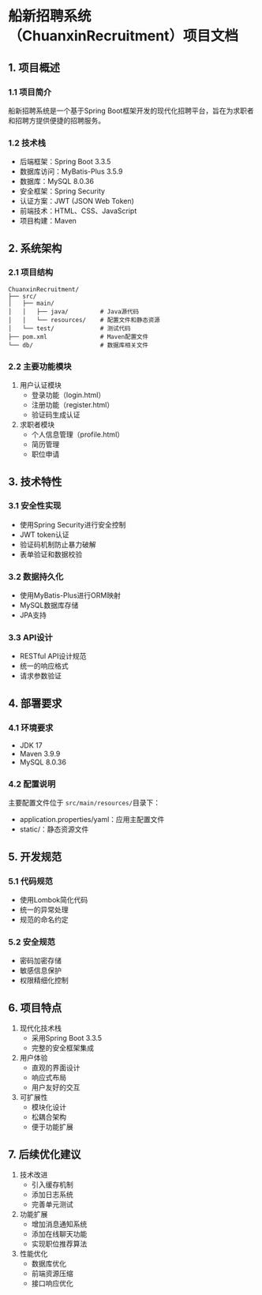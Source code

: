 # 船新招聘系统（ChuanxinRecruitment）项目文档

## 1. 项目概述

### 1.1 项目简介

船新招聘系统是一个基于Spring Boot框架开发的现代化招聘平台，旨在为求职者和招聘方提供便捷的招聘服务。

### 1.2 技术栈

* 后端框架：Spring Boot 3.3.5
* 数据库访问：MyBatis-Plus 3.5.9
* 数据库：MySQL 8.0.36
* 安全框架：Spring Security
* 认证方案：JWT (JSON Web Token)
* 前端技术：HTML、CSS、JavaScript
* 项目构建：Maven

## 2. 系统架构

### 2.1 项目结构

```
ChuanxinRecruitment/
├── src/
│   ├── main/
│   │   ├── java/         # Java源代码
│   │   └── resources/    # 配置文件和静态资源
│   └── test/             # 测试代码
├── pom.xml               # Maven配置文件
└── db/                   # 数据库相关文件
```

### 2.2 主要功能模块

1. 用户认证模块
   * 登录功能（login.html）
   * 注册功能（register.html）
   * 验证码生成认证
2. 求职者模块
   * 个人信息管理（profile.html）
   * 简历管理
   * 职位申请

## 3. 技术特性

### 3.1 安全性实现

* 使用Spring Security进行安全控制
* JWT token认证
* 验证码机制防止暴力破解
* 表单验证和数据校验

### 3.2 数据持久化

* 使用MyBatis-Plus进行ORM映射
* MySQL数据库存储
* JPA支持

### 3.3 API设计

* RESTful API设计规范
* 统一的响应格式
* 请求参数验证

## 4. 部署要求

### 4.1 环境要求

* JDK 17
* Maven 3.9.9
* MySQL 8.0.36

### 4.2 配置说明

主要配置文件位于 `src/main/resources/`目录下：

* application.properties/yaml：应用主配置文件
* static/：静态资源文件

## 5. 开发规范

### 5.1 代码规范

* 使用Lombok简化代码
* 统一的异常处理
* 规范的命名约定

### 5.2 安全规范

* 密码加密存储
* 敏感信息保护
* 权限精细化控制

## 6. 项目特点

1. 现代化技术栈
   * 采用Spring Boot 3.3.5
   * 完整的安全框架集成
2. 用户体验
   * 直观的界面设计
   * 响应式布局
   * 用户友好的交互
3. 可扩展性
   * 模块化设计
   * 松耦合架构
   * 便于功能扩展

## 7. 后续优化建议

1. 技术改进
   * 引入缓存机制
   * 添加日志系统
   * 完善单元测试
2. 功能扩展
   * 增加消息通知系统
   * 添加在线聊天功能
   * 实现职位推荐算法
3. 性能优化
   * 数据库优化
   * 前端资源压缩
   * 接口响应优化
